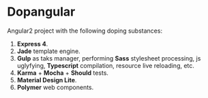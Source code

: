 # Dopangular
Angular2 project with the following doping substances:

1. **Express 4**.
2. **Jade** template engine.
3. **Gulp** as taks manager, performing **Sass** stylesheet processing, js uglyfying, **Typescript** compilation, resource live reloading, etc.
4. **Karma** + **Mocha** + **Should** tests.
5. **Material Design Lite**.
6. **Polymer** web components.
